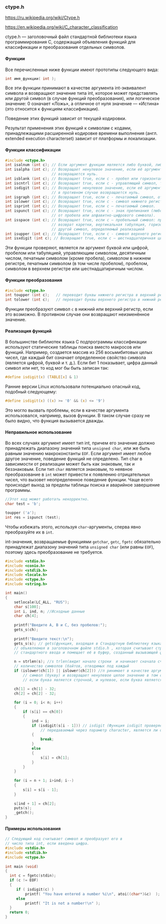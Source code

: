 ### ctype.h

https://ru.wikipedia.org/wiki/Ctype.h

https://en.wikipedia.org/wiki/C_character_classification

ctype.h — заголовочный файл стандартной библиотеки языка программирования С, содержащий объявления функций для классификации и преобразования отдельных символов.

#### Функции

Все перечисленные ниже функции имеют прототипы следующего вида:

```c
int имя_функции( int );
```

Все эти функции принимают в качестве аргумента int-эквивалент символа и возвращают значение типа int, которое может представлять или другой символ (в случае функций преобразования), или логическое значение: 0 означает «Ложь», а отличное от нуля значение — «Истина» (это относится к функциям классификации).

Поведение этих функций зависит от текущей кодировки.

Результат применения этих функций к символам с кодами, принадлежащими расширенной кодировке времени выполнения (англ. extended execution characterset) зависит от платформы и локализации.

#### Функции классификации

```c
#include <ctype.h>
int isalnum (int c); // Если аргумент функции является либо буквой, либо цифрой, она возвращает ненулевое значение.
int isalpha (int c); // Возвращает ненулевое значение, если её аргумент является буквой, в противном случае
                     // возвращается нуль.
int isblank (int c); // Возвращает true, если с - пробел или горизонтальная табуляция (С99).
int iscntrl (int c); // Возвращает true, если с - управляющий символ, такой как <Ctrl+B>.
int isdigit (int c); // Возвращает ненулевое значение, если её аргумент является десятичной цифрой, 
                     // в противном случае возвращается нуль.
int isgraph (int c); // Возвращает true, если с - печатаемый символ, отличный от пробела.
int islower (int c); // Возвращает true, если с - символ нижнего регистра.
int isprint (int c); // Возвращает true, если с — печатаемый символ.
int ispunct (int c); // Возвращает true, если с - знак препинания (любой печатаемый символ, отличный 
                     // от пробела или алфавитно-цифрового символа).
int isspace (int c); // Возвращает true, если с — пробельный символ: пробел, новая строка,перевод страницы, 
                     // возврат каретки, вертикальная табуляция, горизонтальная табуляция или, возможно, 
                     // другой символ, определяемый реализацией
int isupper (int c); // Возвращает true, если с - символ верхнего регистра.
int isxdigit (int c); // Возвращает true, если с — шестнадцатеричная цифра.
```
Эти функции проверяют, является ли аргумент буквой или цифрой, пробелом или табуляцией, управляющим символом, десятичным числом, печатным символом (кроме пробела), символом в нижнем регистре, печатным символом (в том числе пробелом), пробелом, символом в верхнем регистре или шестнадцатиричным числом.

#### Функции преобразования

```c
#include <ctype.h>
int toupper (int c);   // переводит буквы нижнего регистра в верхний регистр
int tolower (int c);   // переводит буквы верхнего регистра в нижний регистр
```

Функции преобразуют символ `c` в нижний или верхний регистр, если это возможно. В противном случае они возвращают неизменённое значение.

#### Реализация функций

В большинстве библиотек языка C подпрограммы классификации используют статические таблицы поиска вместо макросов или функций. Например, создается массив из 256 восьмибитовых целых чисел, где каждый бит означает определенное свойство символа (является цифрой, буквой и т. д.). Если бит 1 показывает, цифра данный символ или нет, то код мог бы быть записан так:

```c
#define isdigit(x) (TABLE[x] & 1)
```

Ранние версии Linux использовали потенциально опасный код, подобный следующему:

```c
#define isdigit(x) ((x) >= '0' && (x) <= '9')
```

Это могло вызвать проблемы, если в качестве аргумента использовался, например, вызов функции. В таком случае сразу не было видно, что функция вызывается дважды.

#### Неправильное использование

Во всех случаях аргумент имеет тип int, причем его значение должно принадлежать диапазону значений типа `unsigned char`, или же быть равным значению макроконстанты `EOF`. Если аргумент имеет любое другое значение, поведение функций не определено.
Тип char в зависимости от реализации может быть как знаковым, так и беззнаковым. Если тип `char` является знаковым, то неявное преобразование в `int` может привести к появлению отрицательных чисел, что вызовет неопределенное поведение функции. Чаще всего происходит выход за пределы таблицы поиска и аварийное завершение программы.

```c
//Этот код может работать некорректно.
char test = 'b';

toupper ('a');
int res = ispunct (test);
```

Чтобы избежать этого, используя `char`-аргументы, сперва явно преобразуйте их в `int`.

int-значения, возвращаемые функциями `getchar`, `getc`, `fgetc` обязательно принадлежат диапазону значений типа `unsigned char` (или равны `EOF`), поэтому здесь преобразование не требуется.

```c
#include <stdio.h>
#include <conio.h>
#include <stdlib.h>
#include <locale.h>
#include <ctype.h>
#include <string.h>

int main()
{
	setlocale(LC_ALL, "RUS");
	char s[100];
	int i, ind, n; //Исходные данные
	char ch[4];
	
	printf("Введите А, B и C, без пробелов:");
	gets_s(ch);
	
	printf("Введите текст:\n");
	gets_s(s); // gets(функция, входящая в Стандартную библиотеку языка Си, 
	// объявляемая в заголовочном файле stdio.h , которая считывает строку 
	// стандартного ввода и помещает её в буфер, созданный вызывающей функцией).

	n = strlen(s); //s trlen(видит начало строки  и начинает сначала считать 
	// количество символов (байтов, отводимых под каждый 
	if (islower(ch[1]) || islower(ch[2])) //п ринимает в качестве аргумента один 
	    // символ (букву) и возвращает ненулевое целое значение в том случае, 
	    // если буква является строчной, и нулевое, если буква является заглавной

	ch[1] = ch[1] - 32;
	ch[2] = ch[2] - 32;
	
	for (i = 0; i< n; i++)
	{
		if (s[i] == ch[0])
		{
			ind = i;
			if (isdigit(s[i - 1])) // isdigit (Функция isdigit проверяет аргумент, 
			    // передаваемый через параметр сharacter, является ли он десятичной цифрой.
			{
				break;
			}
			else
			{
				s[i] = ch[1];
			}
		}
	}
	
	for (i = n + 1; i>ind; i--)
	{
		s[i] = s[i - 1];
	}
	
	s[ind + 1] = ch[2];
	puts(s);
	_getch();
}
```

#### Примеры использования

```c
// Следующий код считывает символ и преобразует его в
// число типа int, если введена цифра.
#include <stdio.h>
#include <stdlib.h>
#include <ctype.h>
 
int main (void) 
{
  int c = fgetc(stdin);
  if (c != EOF)
  {
     if ( isdigit(c) )
         printf( "You have entered a number %i\n", atoi((char*)&c)  );
     else
         printf( "It is not a number!\n" );
  }
  return 0;
}
```
